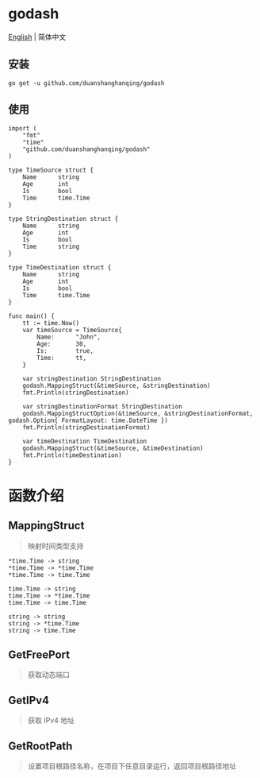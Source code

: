 # godash 

[English](https://github.com/duanshanghanqing/godash/README.md) | 简体中文

## 安装
    go get -u github.com/duanshanghanqing/godash

## 使用
    import (
        "fmt"
        "time"
        "github.com/duanshanghanqing/godash"
    )

    type TimeSource struct {
        Name      string
        Age       int
        Is        bool
        Time      time.Time
    }

    type StringDestination struct {
        Name      string
        Age       int
        Is        bool
        Time      string
    }

    type TimeDestination struct {
        Name      string
        Age       int
        Is        bool
        Time      time.Time
    }
    
    func main() {
        tt := time.Now()
        var timeSource = TimeSource{
            Name:      "John",
            Age:       30,
            Is:        true,
            Time:      tt,
        }

        var stringDestination StringDestination
        godash.MappingStruct(&timeSource, &stringDestination)
        fmt.Println(stringDestination)

        var stringDestinationFormat StringDestination
        godash.MappingStructOption(&timeSource, &stringDestinationFormat, godash.Option{ FormatLayout: time.DateTime })
        fmt.Println(stringDestinationFormat)

        var timeDestination TimeDestination
        godash.MappingStruct(&timeSource, &timeDestination)
        fmt.Println(timeDestination)
    }

# 函数介绍
## MappingStruct
> 映射时间类型支持

    *time.Time -> string
    *time.Time -> *time.Time
    *time.Time -> time.Time

	time.Time -> string
    time.Time -> *time.Time
    time.Time -> time.Time

	string -> string
    string -> *time.Time
    string -> time.Time

## GetFreePort
> 获取动态端口

## GetIPv4
> 获取 IPv4 地址

## GetRootPath
> 设置项目根路径名称，在项目下任意目录运行，返回项目根路径地址